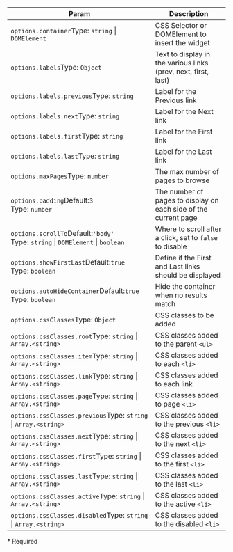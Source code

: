 | Param | Description |
| --- | --- |
| <span class='attr-required'>`options.container`</span><span class="attr-infos">Type: <code>string</code> &#124; <code>DOMElement</code></span> | CSS Selector or DOMElement to insert the widget |
| <span class='attr-optional'>`options.labels`</span><span class="attr-infos">Type: <code>Object</code></span> | Text to display in the various links (prev, next, first, last) |
| <span class='attr-optional'>`options.labels.previous`</span><span class="attr-infos">Type: <code>string</code></span> | Label for the Previous link |
| <span class='attr-optional'>`options.labels.next`</span><span class="attr-infos">Type: <code>string</code></span> | Label for the Next link |
| <span class='attr-optional'>`options.labels.first`</span><span class="attr-infos">Type: <code>string</code></span> | Label for the First link |
| <span class='attr-optional'>`options.labels.last`</span><span class="attr-infos">Type: <code>string</code></span> | Label for the Last link |
| <span class='attr-optional'>`options.maxPages`</span><span class="attr-infos">Type: <code>number</code></span> | The max number of pages to browse |
| <span class='attr-optional'>`options.padding`</span><span class="attr-infos">Default:<code class="attr-default">3</code><br />Type: <code>number</code></span> | The number of pages to display on each side of the current page |
| <span class='attr-optional'>`options.scrollTo`</span><span class="attr-infos">Default:<code class="attr-default">&#x27;body&#x27;</code><br />Type: <code>string</code> &#124; <code>DOMElement</code> &#124; <code>boolean</code></span> | Where to scroll after a click, set to `false` to disable |
| <span class='attr-optional'>`options.showFirstLast`</span><span class="attr-infos">Default:<code class="attr-default">true</code><br />Type: <code>boolean</code></span> | Define if the First and Last links should be displayed |
| <span class='attr-optional'>`options.autoHideContainer`</span><span class="attr-infos">Default:<code class="attr-default">true</code><br />Type: <code>boolean</code></span> | Hide the container when no results match |
| <span class='attr-optional'>`options.cssClasses`</span><span class="attr-infos">Type: <code>Object</code></span> | CSS classes to be added |
| <span class='attr-optional'>`options.cssClasses.root`</span><span class="attr-infos">Type: <code>string</code> &#124; <code>Array.&lt;string&gt;</code></span> | CSS classes added to the parent `<ul>` |
| <span class='attr-optional'>`options.cssClasses.item`</span><span class="attr-infos">Type: <code>string</code> &#124; <code>Array.&lt;string&gt;</code></span> | CSS classes added to each `<li>` |
| <span class='attr-optional'>`options.cssClasses.link`</span><span class="attr-infos">Type: <code>string</code> &#124; <code>Array.&lt;string&gt;</code></span> | CSS classes added to each link |
| <span class='attr-optional'>`options.cssClasses.page`</span><span class="attr-infos">Type: <code>string</code> &#124; <code>Array.&lt;string&gt;</code></span> | CSS classes added to page `<li>` |
| <span class='attr-optional'>`options.cssClasses.previous`</span><span class="attr-infos">Type: <code>string</code> &#124; <code>Array.&lt;string&gt;</code></span> | CSS classes added to the previous `<li>` |
| <span class='attr-optional'>`options.cssClasses.next`</span><span class="attr-infos">Type: <code>string</code> &#124; <code>Array.&lt;string&gt;</code></span> | CSS classes added to the next `<li>` |
| <span class='attr-optional'>`options.cssClasses.first`</span><span class="attr-infos">Type: <code>string</code> &#124; <code>Array.&lt;string&gt;</code></span> | CSS classes added to the first `<li>` |
| <span class='attr-optional'>`options.cssClasses.last`</span><span class="attr-infos">Type: <code>string</code> &#124; <code>Array.&lt;string&gt;</code></span> | CSS classes added to the last `<li>` |
| <span class='attr-optional'>`options.cssClasses.active`</span><span class="attr-infos">Type: <code>string</code> &#124; <code>Array.&lt;string&gt;</code></span> | CSS classes added to the active `<li>` |
| <span class='attr-optional'>`options.cssClasses.disabled`</span><span class="attr-infos">Type: <code>string</code> &#124; <code>Array.&lt;string&gt;</code></span> | CSS classes added to the disabled `<li>` |

<p class="attr-legend">* <span>Required</span></p>
